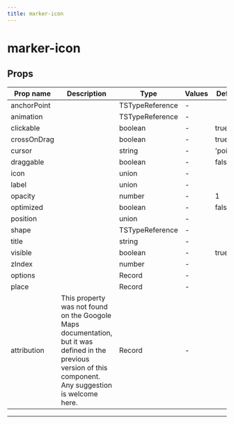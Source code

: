 ```yaml
---
title: marker-icon
---
```


  # marker-icon

  
  
  
  
  
  
  
  
  

  
## Props

  | Prop name     | Description | Type      | Values      | Default     |
  | ------------- | ----------- | --------- | ----------- | ----------- |
  | anchorPoint |  | TSTypeReference | - |  |
| animation |  | TSTypeReference | - |  |
| clickable |  | boolean | - | true |
| crossOnDrag |  | boolean | - | true |
| cursor |  | string | - | 'pointer' |
| draggable |  | boolean | - | false |
| icon |  | union | - |  |
| label |  | union | - |  |
| opacity |  | number | - | 1 |
| optimized |  | boolean | - | false |
| position |  | union | - |  |
| shape |  | TSTypeReference | - |  |
| title |  | string | - |  |
| visible |  | boolean | - | true |
| zIndex |  | number | - |  |
| options |  | Record | - |  |
| place |  | Record | - |  |
| attribution | This property was not found on the Googole Maps documentation, but it was defined in the previous version of this component. Any suggestion is welcome here. | Record | - |  |

  
  
  
  
  ---


  
  